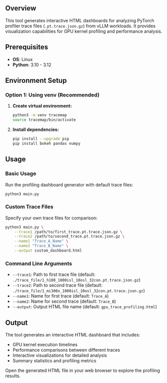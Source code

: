 ## Overview

This tool generates interactive HTML dashboards for analyzing PyTorch profiler trace files (`.pt.trace.json.gz`) from vLLM workloads. It provides visualization capabilities for GPU kernel profiling and performance analysis.

## Prerequisites

- **OS**: Linux 
- **Python**: 3.10 - 3.12

## Environment Setup

### Option 1: Using venv (Recommended)

1. **Create virtual environment:**
   ```bash
   python3 -m venv tracemap
   source tracemap/bin/activate
   ```

2. **Install dependencies:**
   ```bash
   pip install --upgrade pip
   pip install bokeh pandas numpy
   ```

## Usage

### Basic Usage

Run the profiling dashboard generator with default trace files:

```bash
python3 main.py
```

### Custom Trace Files

Specify your own trace files for comparison:

```bash
python3 main.py \
    --trace1 /path/to/first_trace.pt.trace.json.gz \
    --trace2 /path/to/second_trace.pt.trace.json.gz \
    --name1 "Trace_A_Name" \
    --name2 "Trace_B_Name" \
    --output custom_dashboard.html
```

### Command Line Arguments

- `--trace1`: Path to first trace file (default: `./trace_file/1_h100_1000isl_10osl_32con.pt.trace.json.gz`)
- `--trace2`: Path to second trace file (default: `./trace_file/1_mi300x_1000isl_10osl_32con.pt.trace.json.gz`)
- `--name1`: Name for first trace (default: `Trace_A`)
- `--name2`: Name for second trace (default: `Trace_B`)
- `--output`: Output HTML file name (default: `gpu_trace_profiling.html`)

## Output

The tool generates an interactive HTML dashboard that includes:
- GPU kernel execution timelines
- Performance comparisons between different traces
- Interactive visualizations for detailed analysis
- Summary statistics and profiling metrics

Open the generated HTML file in your web browser to explore the profiling results.